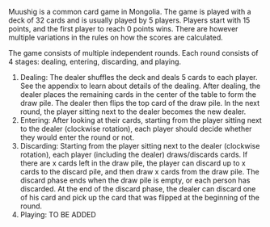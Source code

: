 Muushig is a common card game in Mongolia. The game is played with a deck of 32 cards and is usually played by 5 players. Players start with 15 points, and the first player to reach 0 points wins. There are however multiple variations in the rules on how the scores are calculated.

The game consists of multiple independent rounds. Each round consists of 4 stages: dealing, entering, discarding, and playing. 
1. Dealing: The dealer shuffles the deck and deals 5 cards to each player. See the appendix to learn about details of the dealing. After dealing, the dealer places the remaining cards in the center of the table to form the draw pile. The dealer then flips the top card of the draw pile. In the next round, the player sitting next to the dealer becomes the new dealer.
2. Entering: After looking at their cards, starting from the player sitting next to the dealer (clockwise rotation), each player should decide whether they would enter the round or not. 
3. Discarding: Starting from the player sitting next to the dealer (clockwise rotation), each player (including the dealer) draws/discards cards. If there are x cards left in the draw pile, the player can discard up to x cards to the discard pile, and then draw x cards from the draw pile. The discard phase ends when the draw pile is empty, or each person has discarded. At the end of the discard phase, the dealer can discard one of his card and pick up the card that was flipped at the beginning of the round. 
4. Playing: TO BE ADDED
